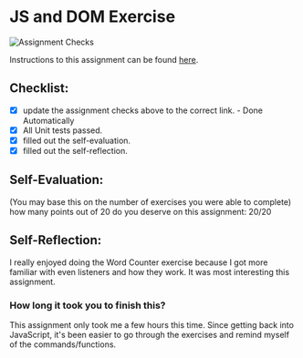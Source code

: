 JS and DOM Exercise
===================================
![Assignment Checks](https://github.com/IT3049C/JS-and-DOM-Exercises/workflows/Assignment%20Checks/badge.svg)

Instructions to this assignment can be found [here](https://it3049c.github.io/Material/Assignments/2.JavaScript_Exercises/).

## Checklist:
- [X] update the assignment checks above to the correct link. - Done Automatically
- [X] All Unit tests passed.
- [X] filled out the self-evaluation.
- [X] filled out the self-reflection.

## Self-Evaluation: 
(You may base this on the number of exercises you were able to complete)
how many points out of 20 do you deserve on this assignment: 20/20

## Self-Reflection:
I really enjoyed doing the Word Counter exercise because I got more familiar with even listeners and how they work. It was most interesting this assignment.

### How long it took you to finish this?
This assignment only took me a few hours this time. Since getting back into JavaScript, it's been easier to go through the exercises and remind myself of the commands/functions. 

